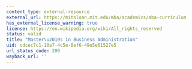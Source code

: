 ```yaml
---
content_type: external-resource
external_url: https://mitsloan.mit.edu/mba/academics/mba-curriculum
has_external_license_warning: true
license: https://en.wikipedia.org/wiki/All_rights_reserved
status: valid
title: "Master\u2019s in Business Administration"
uid: cdcec7c1-10a7-4c5e-8ef6-49e5e61527e5
url_status_code: 200
wayback_url: ''
---
```

